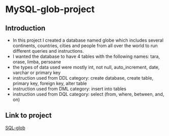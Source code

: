 # MySQL-glob-project

## Introduction
- In this project I created a database named globe which includes several continents, countries, cities and people from all over the world to run different queries and instructions.
- I wanted the database to have 4 tables with the following names: tara, orase, limba, persoane
- the types of data used were mostly int, not null, auto_increment, date, varchar or primary key
- instruction used from DDL category: create database, create table, primary key, foreign key, alter table
- instruction used from DML category: insert into tables
- instruction used from DQL category: select (from, where, between, and, on)

## Link to project
[SQL-glob](https://github.com/RobertFurtuna10/MySQL-glob-project/blob/main/proiect%20IT%20factory%20-%20glob.sql)

